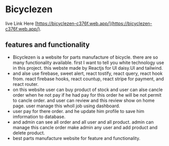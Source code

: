 # Bicyclezen

live Link Here [https://bicyclezen-c376f.web.app/](https://bicyclezen-c376f.web.app/).

## features and functionality

- Bicyclezen is a website for parts manufacture of bicycle. there are so many functionality available. first I want to tell you white technology use in this project. this webste made by Reactjs for UI daisy.UI and tailwind.
- and alse use firebase, sweet alert, react tostify, react query, react hook from. react firebase hooks, react countup, react stripe for payment, and react router.
- on this website user can buy product of stock and user can alse cancle order when he not pay if he had pay for this order he will be not permit to cancle order. and user can review and this review show on home page. user manage this wholl job using dashboard.
- user pay for there order. and he update him profile to save him imformation to database.
- and admin can see all order and all user and all product. admin can manage this cancle order make admin any user and add product and delete product.
- best parts manufacture website for feature and functionality.

